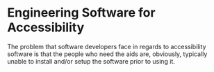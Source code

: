 # Engineering Software for Accessibility

The problem that software developers face in regards to accessibility software is that the people who need the aids are, obviously, typically unable to install and/or setup the software prior to using it. 
